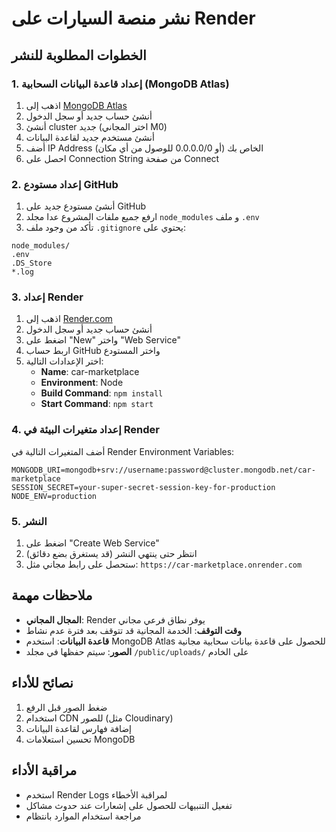 # نشر منصة السيارات على Render

## الخطوات المطلوبة للنشر

### 1. إعداد قاعدة البيانات السحابية (MongoDB Atlas)

1. اذهب إلى [MongoDB Atlas](https://www.mongodb.com/atlas)
2. أنشئ حساب جديد أو سجل الدخول
3. أنشئ cluster جديد (اختر المجاني M0)
4. أنشئ مستخدم جديد لقاعدة البيانات
5. أضف IP Address الخاص بك (أو 0.0.0.0/0 للوصول من أي مكان)
6. احصل على Connection String من صفحة Connect

### 2. إعداد مستودع GitHub

1. أنشئ مستودع جديد على GitHub
2. ارفع جميع ملفات المشروع عدا مجلد `node_modules` و ملف `.env`
3. تأكد من وجود ملف `.gitignore` يحتوي على:

```
node_modules/
.env
.DS_Store
*.log
```

### 3. إعداد Render

1. اذهب إلى [Render.com](https://render.com)
2. أنشئ حساب جديد أو سجل الدخول
3. اضغط على "New" واختر "Web Service"
4. اربط حساب GitHub واختر المستودع
5. اختر الإعدادات التالية:
   - **Name**: car-marketplace
   - **Environment**: Node
   - **Build Command**: `npm install`
   - **Start Command**: `npm start`

### 4. إعداد متغيرات البيئة في Render

أضف المتغيرات التالية في Render Environment Variables:

```
MONGODB_URI=mongodb+srv://username:password@cluster.mongodb.net/car-marketplace
SESSION_SECRET=your-super-secret-session-key-for-production
NODE_ENV=production
```

### 5. النشر

1. اضغط على "Create Web Service"
2. انتظر حتى ينتهي النشر (قد يستغرق بضع دقائق)
3. ستحصل على رابط مجاني مثل: `https://car-marketplace.onrender.com`

## ملاحظات مهمة

- **المجال المجاني**: Render يوفر نطاق فرعي مجاني
- **وقت التوقف**: الخدمة المجانية قد تتوقف بعد فترة عدم نشاط
- **قاعدة البيانات**: استخدم MongoDB Atlas للحصول على قاعدة بيانات سحابية مجانية
- **الصور**: سيتم حفظها في مجلد `/public/uploads/` على الخادم

## نصائح للأداء

1. ضغط الصور قبل الرفع
2. استخدام CDN للصور (مثل Cloudinary)
3. إضافة فهارس لقاعدة البيانات
4. تحسين استعلامات MongoDB

## مراقبة الأداء

- استخدم Render Logs لمراقبة الأخطاء
- تفعيل التنبيهات للحصول على إشعارات عند حدوث مشاكل
- مراجعة استخدام الموارد بانتظام

